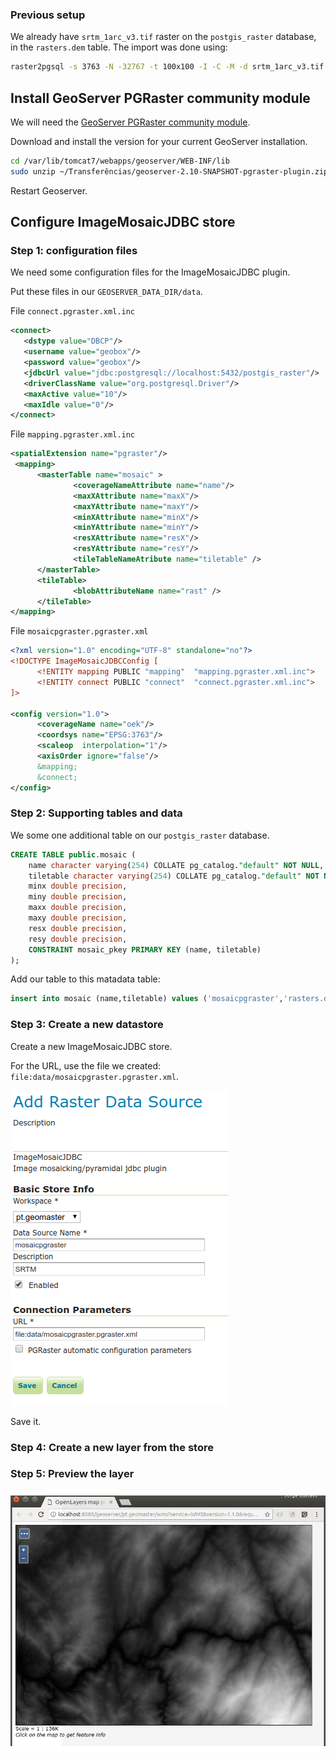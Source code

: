 ### Previous setup

We already have `srtm_1arc_v3.tif` raster on the `postgis_raster` database, in the `rasters.dem` table.
The import was done using:
```bash
raster2pgsql -s 3763 -N -32767 -t 100x100 -I -C -M -d srtm_1arc_v3.tif rasters.dem | psql -d postgis_raster -h localhost -U geobox -p 5432
```

## Install GeoServer PGRaster community module

We will need the [GeoServer PGRaster community module](http://docs.geoserver.org/maintain/en/user/community/pgraster/pgraster.html).

Download and install the version for your current GeoServer installation.

```bash
cd /var/lib/tomcat7/webapps/geoserver/WEB-INF/lib
sudo unzip ~/Transferências/geoserver-2.10-SNAPSHOT-pgraster-plugin.zip
```

Restart Geoserver.

## Configure ImageMosaicJDBC store

### Step 1: configuration files

We need some configuration files for the ImageMosaicJDBC plugin.

Put these files in our `GEOSERVER_DATA_DIR/data`.
 
File `connect.pgraster.xml.inc`

```xml
<connect>
   <dstype value="DBCP"/>
   <username value="geobox"/>
   <password value="geobox"/>
   <jdbcUrl value="jdbc:postgresql://localhost:5432/postgis_raster"/>
   <driverClassName value="org.postgresql.Driver"/>
   <maxActive value="10"/>
   <maxIdle value="0"/>
</connect>
```

File `mapping.pgraster.xml.inc`

```xml
<spatialExtension name="pgraster"/>
 <mapping>
      <masterTable name="mosaic" >
              <coverageNameAttribute name="name"/>
              <maxXAttribute name="maxX"/>
              <maxYAttribute name="maxY"/>
              <minXAttribute name="minX"/>
              <minYAttribute name="minY"/>
              <resXAttribute name="resX"/>
              <resYAttribute name="resY"/>
              <tileTableNameAtribute name="tiletable" />
      </masterTable>
      <tileTable>
              <blobAttributeName name="rast" />
      </tileTable>
</mapping>
```

File `mosaicpgraster.pgraster.xml`

```xml
<?xml version="1.0" encoding="UTF-8" standalone="no"?>
<!DOCTYPE ImageMosaicJDBCConfig [
      <!ENTITY mapping PUBLIC "mapping"  "mapping.pgraster.xml.inc">
      <!ENTITY connect PUBLIC "connect"  "connect.pgraster.xml.inc">
]>

<config version="1.0">
      <coverageName name="oek"/>
      <coordsys name="EPSG:3763"/>
      <scaleop  interpolation="1"/>
      <axisOrder ignore="false"/>
      &mapping;
      &connect;
</config>
```

### Step 2: Supporting tables and data

We some one additional table on our `postgis_raster` database.

```sql
CREATE TABLE public.mosaic (
    name character varying(254) COLLATE pg_catalog."default" NOT NULL,
    tiletable character varying(254) COLLATE pg_catalog."default" NOT NULL,
    minx double precision,
    miny double precision,
    maxx double precision,
    maxy double precision,
    resx double precision,
    resy double precision,
    CONSTRAINT mosaic_pkey PRIMARY KEY (name, tiletable)
);
```

Add our table to this matadata table:

```sql
insert into mosaic (name,tiletable) values ('mosaicpgraster','rasters.dem');
```

### Step 3: Create a new datastore

Create a new ImageMosaicJDBC store.

For the URL, use the file we created: `file:data/mosaicpgraster.pgraster.xml`.

![Add data store](img/add_raster_data_source.png "Add store")

Save it.

### Step 4: Create a new layer from the store

### Step 5: Preview the layer

![Layer preview](img/geoserver_layer_preview.png "Layer preview")





